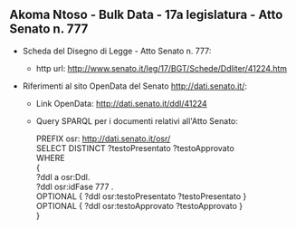 ## Akoma Ntoso - Bulk Data - 17a legislatura - Atto Senato n. 777 ##

* Scheda del Disegno di Legge - Atto Senato n. 777:
	* http url: http://www.senato.it/leg/17/BGT/Schede/Ddliter/41224.htm

* Riferimenti al sito OpenData del Senato http://dati.senato.it/:
	* Link OpenData: http://dati.senato.it/ddl/41224
	* Query SPARQL per i documenti relativi all'Atto Senato:

        PREFIX osr: <http://dati.senato.it/osr/>  
		SELECT DISTINCT ?testoPresentato ?testoApprovato  
		WHERE  
		{  
		    ?ddl a osr:Ddl.  
		    ?ddl osr:idFase 777 .  
		    OPTIONAL { ?ddl osr:testoPresentato ?testoPresentato }  
		    OPTIONAL { ?ddl osr:testoApprovato ?testoApprovato }  
		}
		